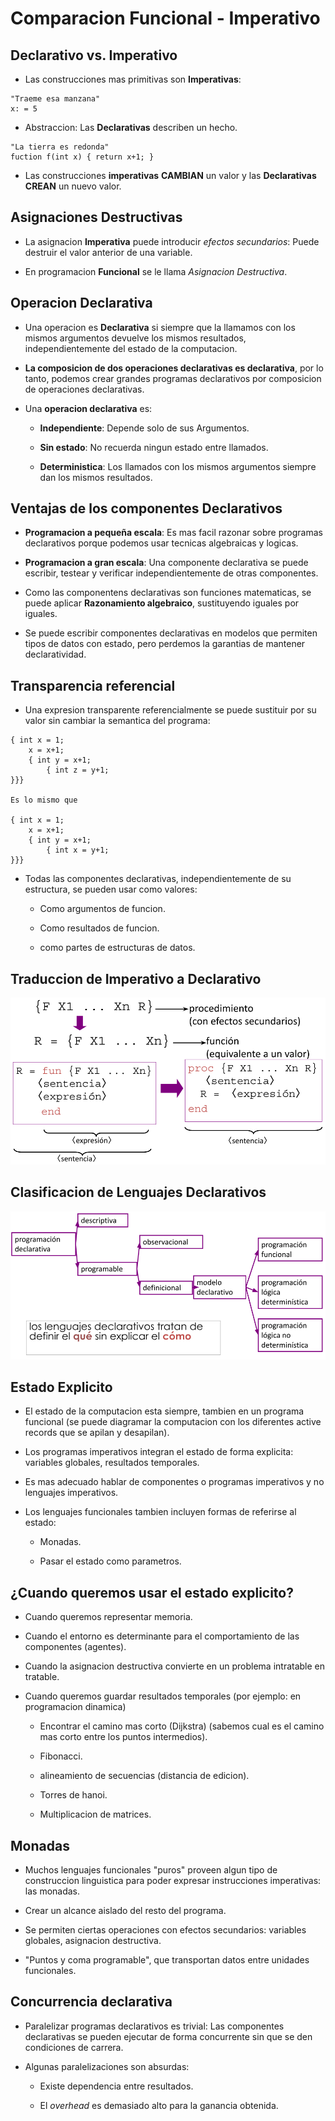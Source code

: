 # Comparacion Funcional - Imperativo

## Declarativo vs. Imperativo

* Las construcciones mas primitivas son **Imperativas**:
```
"Traeme esa manzana"
x: = 5
```

* Abstraccion: Las **Declarativas** describen un hecho.
```
"La tierra es redonda"
fuction f(int x) { return x+1; }
```

* Las construcciones **imperativas** **CAMBIAN** un valor y las **Declarativas** **CREAN** un nuevo valor.

## Asignaciones Destructivas

* La asignacion **Imperativa** puede introducir *efectos secundarios*: Puede destruir el valor anterior de una variable.

* En programacion **Funcional** se le llama *Asignacion Destructiva*.

## Operacion Declarativa

* Una operacion es **Declarativa** si siempre que la llamamos con los mismos argumentos devuelve los mismos resultados, independientemente del estado de la computacion.

* **La composicion de dos operaciones declarativas es declarativa**, por lo tanto, podemos crear grandes programas declarativos por composicion de operaciones declarativas.

* Una **operacion declarativa** es:

    - **Independiente**: Depende solo de sus Argumentos.

    - **Sin estado**: No recuerda ningun estado entre llamados.

    - **Deterministica**: Los llamados con los mismos argumentos siempre dan los mismos resultados.

## Ventajas de los componentes Declarativos

* **Programacion a pequeña escala**: Es mas facil razonar sobre programas declarativos porque podemos usar tecnicas algebraicas y logicas.

* **Programacion a gran escala**: Una componente declarativa se puede escribir, testear y verificar independientemente de otras componentes.

* Como las componentens declarativas son funciones matematicas, se puede aplicar **Razonamiento algebraico**, sustituyendo iguales por iguales.

* Se puede escribir componentes declarativas en modelos que permiten tipos de datos con estado, pero perdemos la garantias de mantener declaratividad.

## Transparencia referencial

* Una expresion transparente referencialmente se puede sustituir por su valor sin cambiar la semantica del programa:

```
{ int x = 1;
    x = x+1;
    { int y = x+1;
        { int z = y+1;
}}}

Es lo mismo que

{ int x = 1;
    x = x+1;
    { int y = x+1;
        { int x = y+1;
}}}
```

* Todas las componentes declarativas, independientemente de su estructura, se pueden usar como valores:
    
    - Como argumentos de funcion.

    - Como resultados de funcion.

    - como partes de estructuras de datos.

## Traduccion de Imperativo a Declarativo

![Traduccion de Imperativo a Declarativo](../Imagenes/traduccionImperativoDeclarativo.png)

## Clasificacion de Lenguajes Declarativos

![Clasificacion de Lenguajes Delarativos](../Imagenes/clasificacionLenguajesDeclarativos.png)

## Estado Explicito

* El estado de la computacion esta siempre, tambien en un programa funcional (se puede diagramar la computacion con los diferentes active records que se apilan y desapilan).

* Los programas imperativos integran el estado de forma explicita: variables globales, resultados temporales.

* Es mas adecuado hablar de componentes o programas imperativos y no lenguajes imperativos.

* Los lenguajes funcionales tambien incluyen formas de referirse al estado:

    - Monadas.

    - Pasar el estado como parametros.

## ¿Cuando queremos usar el estado explicito?

* Cuando queremos representar memoria.

* Cuando el entorno es determinante para el comportamiento de las componentes (agentes).

* Cuando la asignacion destructiva convierte en un problema intratable en tratable.

* Cuando queremos guardar resultados temporales (por ejemplo: en programacion dinamica)
    
    - Encontrar el camino mas corto (Dijkstra) (sabemos cual es el camino mas corto entre los puntos intermedios).

    - Fibonacci.

    - alineamiento de secuencias (distancia de edicion).

    - Torres de hanoi.

    - Multiplicacion de matrices.

## Monadas

* Muchos lenguajes funcionales "puros" proveen algun tipo de construccion linguistica para poder expresar instrucciones imperativas: las monadas.

* Crear un alcance aislado del resto del programa.

* Se permiten ciertas operaciones con efectos secundarios: variables globales, asignacion destructiva.

* "Puntos y coma programable", que transportan datos entre unidades funcionales.

## Concurrencia declarativa

* Paralelizar programas declarativos es trivial: Las componentes declarativas se pueden ejecutar de forma concurrente sin que se den condiciones de carrera.

* Algunas paralelizaciones son absurdas:

    - Existe dependencia entre resultados.

    - El *overhead* es demasiado alto para la ganancia obtenida.

